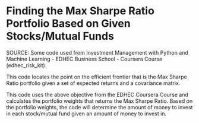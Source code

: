 # Finding the Max Sharpe Ratio Portfolio Based on Given Stocks/Mutual Funds 

SOURCE: Some code used from Investment Management with Python and Machine Learning - EDHEC Business School - Coursera Course (edhec_risk_kit).

This code locates the point on the efficient frontier that is the Max Sharpe Ratio portfolio given a set of expected returns and a covariance matrix.

This code uses the above objective from the EDHEC Coursera Course and calculates the portfolio weights that returns the Max Sharpe Ratio. Based on the portfolio weights, the code will determine the amount of money to invest in each stock/mutual fund given an amount of money to invest in.
